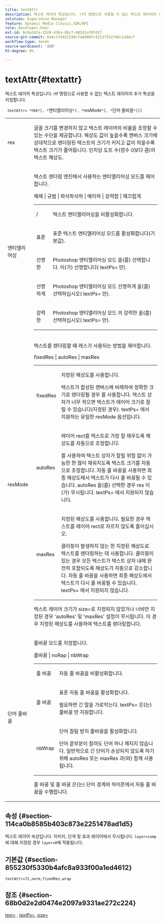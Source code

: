 ```yaml
---
title: textAttr
description: 텍스트 레이어 특성입니다. rtf 명령으로 사용할 수 없는 텍스트 레이어의 추가 특성을 지정합니다.
solution: Experience Manager
feature: Dynamic Media Classic,SDK/API
role: Developer,User
exl-id: 0c8a3d2a-2524-436a-8bc7-60241af0fd17
source-git-commit: 6a4c1f4425199cfa6088fc42137552748c1a9dcf
workflow-type: tm+mt
source-wordcount: '450'
ht-degree: 0%

---
```


# textAttr{#textattr}

텍스트 레이어 특성입니다. rtf 명령으로 사용할 수 없는 텍스트 레이어의 추가 특성을 지정합니다.

` textAttr= *`res`*[, *`앤티앨리어싱`*[, *`resMode`*[, *`단어 줄바꿈`*]]]`

<table id="simpletable_0072BF7DF52B4959A14EDEF60A6EBDEE"> 
 <tr class="strow"> 
  <td class="stentry"> <p> <span class="codeph"> <span class="varname"> res </span> </span> </p> </td> 
  <td class="stentry"> <p>글꼴 크기를 변경하지 않고 텍스트 레이어의 비율을 조정할 수 있는 수단을 제공합니다. 해상도 값이 높을수록 캔버스 크기에 상대적으로 렌더링된 텍스트의 크기가 커지고 값이 작을수록 텍스트 크기가 줄어듭니다. 인치당 도트 수(정수 0보다 큼)의 텍스트 해상도. </p> </td> 
 </tr> 
 <tr class="strow"> 
  <td class="stentry"> <p> <span class="codeph"> <span class="varname"> 앤티앨리어싱 </span> </span> </p> </td> 
  <td class="stentry"> <p>텍스트 렌더링 엔진에서 사용하는 앤티앨리어싱 모드를 제어합니다. </p> <p> <span class="codeph"> 해제 | 규범 | 파삭파삭하 | 예리하 | 강력함 | </span> 매끄럽게 </p> <p> 
    <table id="simpletable_AE2331118FCA4BC7877233E287CED6A4"> 
     <tr class="strow"> 
      <td class="stentry"> <p> <span class="codeph"> / </span> </p> </td> 
      <td class="stentry"> <p>텍스트 앤티앨리어싱을 비활성화합니다. </p> </td> 
     </tr> 
     <tr class="strow"> 
      <td class="stentry"> <p> <span class="codeph"> 표준 </span> </p> </td> 
      <td class="stentry"> <p>표준 텍스트 앤티앨리어싱 모드를 활성화합니다(기본값). </p> </td> 
     </tr> 
     <tr class="strow"> 
      <td class="stentry"> <p> <span class="codeph"> 선명한 </span> </p> </td> 
      <td class="stentry"> <p>Photoshop 앤티앨리어싱 모드 <span class="codeph">을(를) 선택합니다. </span>이(가) 선명합니다(<span class="codeph"> textPs= </span>만). </p> </td> 
     </tr> 
     <tr class="strow"> 
      <td class="stentry"> <p> <span class="codeph"> 선명하게 </span> </p> </td> 
      <td class="stentry"> <p>Photoshop 앤티앨리어싱 모드 <span class="codeph"> 선명하게 </span>을(를) 선택하십시오(<span class="codeph"> textPs= </span>만). </p> </td> 
     </tr> 
     <tr class="strow"> 
      <td class="stentry"> <p> <span class="codeph"> 강력한 </span> </p> </td> 
      <td class="stentry"> <p>Photoshop 앤티앨리어싱 모드 <span class="codeph">의 강력한 </span>을(를) 선택하십시오(<span class="codeph"> textPs= </span>만). </p> </td> 
     </tr> 
    </table> </p> </td> 
 </tr> 
 <tr class="strow"> 
  <td class="stentry"> <p> <span class="codeph"> <span class="varname"> resMode </span> </span> </p> </td> 
  <td class="stentry"> <p>텍스트를 렌더링할 때 레스가 사용되는 방법을 제어합니다. </p> <p> <span class="codeph"> fixedRes | autoRes | maxRes </span> </p> <p> 
    <table id="simpletable_2CFC06DB37154C7C92614FDF7A818DB5"> 
     <tr class="strow"> 
      <td class="stentry"> <p> <span class="codeph"> fixedRes </span> </p> </td> 
      <td class="stentry"> <p>지정된 해상도를 사용합니다. </p> <p>텍스트가 합성된 캔버스에 비례하여 정확한 크기로 렌더링될 경우 를 사용합니다. 텍스트 상자가 너무 작으면 텍스트가 레이어 크기로 잘릴 수 있습니다(지정된 경우). <span class="codeph"> textPs= </span>에서 지원하는 유일한 <span class="varname"> resMode </span> 옵션입니다. </p> </td> 
     </tr> 
     <tr class="strow"> 
      <td class="stentry"> <p> <span class="codeph"> autoRes </span> </p> </td> 
      <td class="stentry"> <p>레이어 rect를 텍스트로 가장 잘 채우도록 해상도를 자동으로 조정합니다. </p> <p>를 사용하여 텍스트 상자가 잘릴 위험 없이 가능한 한 많이 채워지도록 텍스트 크기를 자동으로 조정합니다. 자동 줄 바꿈을 사용하면 최종 해상도에서 텍스트가 다시 줄 바꿈될 수 있습니다. <span class="codeph"> autoRes </span>을(를) 선택한 경우 <span class="varname"> res </span>이(가) 무시됩니다. <span class="codeph"> textPs= </span>에서 지원되지 않습니다. </p> </td> 
     </tr> 
     <tr class="strow"> 
      <td class="stentry"> <p> <span class="codeph"> maxRes </span> </p> </td> 
      <td class="stentry"> <p>지정된 해상도를 사용합니다. 필요한 경우 텍스트를 레이어 rect로 자르지 않도록 줄이십시오. </p> <p>클리핑이 발생하지 않는 한 지정된 해상도로 텍스트를 렌더링하는 데 사용합니다. 클리핑이 있는 경우 모든 텍스트가 텍스트 상자 내에 완전히 포함되도록 해상도가 자동으로 감소합니다. 자동 줄 바꿈을 사용하면 최종 해상도에서 텍스트가 다시 줄 바꿈될 수 있습니다. <span class="codeph"> textPs= </span>에서 지원되지 않습니다. </p> </td> 
     </tr> 
    </table> </p> <p>텍스트 레이어 크기가 size=로 지정되지 않았거나 너비만 지정된 경우 'autoRes' 및 'maxRes' 설정이 무시됩니다. 이 경우 지정된 해상도를 사용하여 텍스트를 렌더링합니다. </p> </td> 
 </tr> 
 <tr class="strow"> 
  <td class="stentry"> <p> <span class="codeph"> <span class="varname"> 단어 줄바꿈 </span> </span> </p> </td> 
  <td class="stentry"> <p>줄바꿈 모드를 지정합니다. </p> <p> <span class="codeph"> 줄바꿈 | noRap | nbWrap </span> </p> <p> 
    <table id="simpletable_FF2510E029EC41E29BC30D9FC2923EA3"> 
     <tr class="strow"> 
      <td class="stentry"> <p> <span class="codeph"> 줄 바꿈 </span> </p> </td> 
      <td class="stentry"> <p>자동 줄 바꿈을 비활성화합니다. </p> </td> 
     </tr> 
     <tr class="strow"> 
      <td class="stentry"> <p> <span class="codeph"> 줄 바꿈 </span> </p> </td> 
      <td class="stentry"> <p>표준 자동 줄 바꿈을 활성화합니다. </p> <p>필요하면 긴 말을 가로막는다. <span class="codeph"> textPs= </span>은(는) <span class="codeph"> 줄바꿈 </span>만 지원합니다. </p> </td> 
     </tr> 
     <tr class="strow"> 
      <td class="stentry"> <p> <span class="codeph"> nbWrap </span> </p> </td> 
      <td class="stentry"> <p>단어 잘림 방지 줄바꿈을 활성화합니다. </p> <p>단어 끝부분이 잘려도 단어 하나 깨지지 않습니다. 일반적으로 긴 단어가 손상되지 않도록 하기 위해 <span class="codeph"> autoRes </span> 또는 <span class="codeph"> maxRes </span>과(와) 함께 사용됩니다. </p> </td> 
     </tr> 
    </table> </p> <p><span class="codeph"> 줄 바꿈 </span> 및 <span class="codeph"> 줄 바꿈 </span>은(는) 단어 경계와 하이픈에서 자동 줄 바꿈을 수행합니다. </p> </td> 
 </tr> 
</table>

## 속성 {#section-114ca0b8585b403c873e2251478ad1d5}

텍스트 레이어 속성입니다. 이미지, 단색 및 효과 레이어에서 무시됩니다. `layer=comp`에 대해 지정된 경우 `layer=0`에 적용됩니다.

## 기본값 {#section-855230f5330b4afc8a933f00a1ed4612}

`textAttr=72,norm,fixedRes,wrap`

## 참조 {#section-68b0d2e2d0474e2097a9331ae272c224}

[text=](../../../../../is-api/http-ref/image-serving-api-ref/c-http-protocol-reference/c-command-reference/r-text.md#reference-84634052e48548539a1ef63cbe41f22f) , [textPs=](../../../../../is-api/http-ref/image-serving-api-ref/c-http-protocol-reference/c-command-reference/r-textps.md#reference-4209a2a6169f44278da2647cfb0cd767), [size=](../../../../../is-api/http-ref/image-serving-api-ref/c-http-protocol-reference/c-data-types/r-size.md#reference-04d383f32c7b4003bed9978cb854747b)
